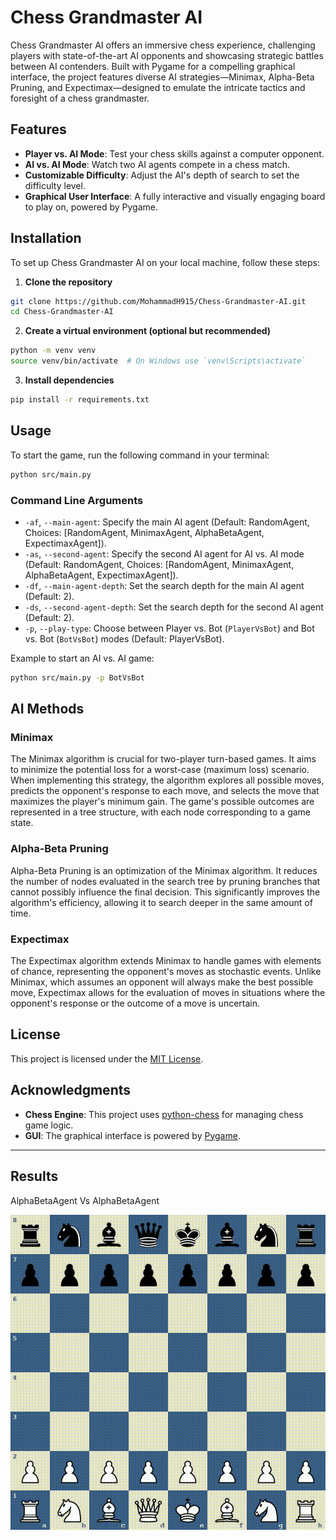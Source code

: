 
# Chess Grandmaster AI

Chess Grandmaster AI offers an immersive chess experience, challenging players with state-of-the-art AI opponents and showcasing strategic battles between AI contenders. Built with Pygame for a compelling graphical interface, the project features diverse AI strategies—Minimax, Alpha-Beta Pruning, and Expectimax—designed to emulate the intricate tactics and foresight of a chess grandmaster.

## Features

- **Player vs. AI Mode**: Test your chess skills against a computer opponent.
- **AI vs. AI Mode**: Watch two AI agents compete in a chess match.
- **Customizable Difficulty**: Adjust the AI's depth of search to set the difficulty level.
- **Graphical User Interface**: A fully interactive and visually engaging board to play on, powered by Pygame.

## Installation

To set up Chess Grandmaster AI on your local machine, follow these steps:

1. **Clone the repository**

```bash
git clone https://github.com/MohammadH915/Chess-Grandmaster-AI.git
cd Chess-Grandmaster-AI
```

2. **Create a virtual environment (optional but recommended)**

```bash
python -m venv venv
source venv/bin/activate  # On Windows use `venv\Scripts\activate`
```

3. **Install dependencies**

```bash
pip install -r requirements.txt
```

## Usage

To start the game, run the following command in your terminal:

```bash
python src/main.py
```

### Command Line Arguments

- `-af`, `--main-agent`: Specify the main AI agent (Default: RandomAgent, Choices: [RandomAgent, MinimaxAgent, AlphaBetaAgent, ExpectimaxAgent]).
- `-as`, `--second-agent`: Specify the second AI agent for AI vs. AI mode (Default: RandomAgent, Choices: [RandomAgent, MinimaxAgent, AlphaBetaAgent, ExpectimaxAgent]).
- `-df`, `--main-agent-depth`: Set the search depth for the main AI agent (Default: 2).
- `-ds`, `--second-agent-depth`: Set the search depth for the second AI agent (Default: 2).
- `-p`, `--play-type`: Choose between Player vs. Bot (`PlayerVsBot`) and Bot vs. Bot (`BotVsBot`) modes (Default: PlayerVsBot).

Example to start an AI vs. AI game:

```bash
python src/main.py -p BotVsBot
```

## AI Methods

### Minimax

The Minimax algorithm is crucial for two-player turn-based games. It aims to minimize the potential loss for a worst-case (maximum loss) scenario. When implementing this strategy, the algorithm explores all possible moves, predicts the opponent's response to each move, and selects the move that maximizes the player's minimum gain. The game's possible outcomes are represented in a tree structure, with each node corresponding to a game state.

### Alpha-Beta Pruning

Alpha-Beta Pruning is an optimization of the Minimax algorithm. It reduces the number of nodes evaluated in the search tree by pruning branches that cannot possibly influence the final decision. This significantly improves the algorithm's efficiency, allowing it to search deeper in the same amount of time.

### Expectimax

The Expectimax algorithm extends Minimax to handle games with elements of chance, representing the opponent's moves as stochastic events. Unlike Minimax, which assumes an opponent will always make the best possible move, Expectimax allows for the evaluation of moves in situations where the opponent's response or the outcome of a move is uncertain.


## License

This project is licensed under the [MIT License](LICENSE).

## Acknowledgments

- **Chess Engine**: This project uses [python-chess](https://python-chess.readthedocs.io/en/latest/) for managing chess game logic.
- **GUI**: The graphical interface is powered by [Pygame](https://www.pygame.org/news).

---
## Results
AlphaBetaAgent Vs AlphaBetaAgent
<div align="center">
    <img src="gameplay.gif" alt="demo">
</div>
